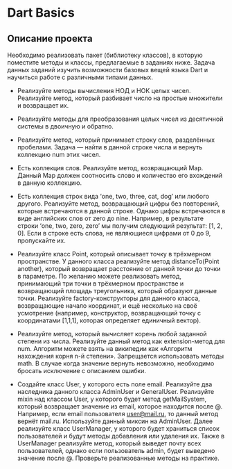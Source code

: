 # Dart Basics

## Описание проекта

Необходимо реализовать пакет (библиотеку классов), в которую поместите методы и классы, предлагаемые в заданиях ниже.
Задача данных заданий изучить возможности базовых вещей языка Dart и научиться работе с различными типами данных.

- Реализуйте методы вычисления НОД и НОК целых чисел. Реализуйте метод, который разбивает число на простые множители и возвращает их.

- Реализуйте методы для преобразования целых чисел из десятичной системы в двоичную и обратно.

- Реализуйте метод, который принимает строку слов, разделённых пробелами. Задача — найти в данной строке числа и вернуть коллекцию num этих чисел.

- Есть коллекция слов. Реализуйте метод, возвращающий Map. Данный Map должен соотносить слово и количество его вхождений в данную коллекцию.

- Есть коллекция строк вида ‘one, two, three, cat, dog’ или любого другого. Реализуйте метод, возвращающий цифры без повторений, которые встречаются в данной строке. Однако цифры встречаются в виде английских слов от zero до nine. Например, в результате строки ‘one, two, zero, zero’ мы получим следующий результат: [1, 2, 0]. Если в строке есть слова, не являющиеся цифрами от 0 до 9, пропускайте их.

- Реализуйте класс Point, который описывает точку в трёхмерном пространстве. У данного класса реализуйте метод distanceTo(Point another), который возвращает расстояние от данной точки до точки в параметре. По желанию можете реализовать метод, принимающий три точки в трёхмерном пространстве и возвращающий площадь треугольника, который образуют данные точки. Реализуйте factory-конструкторы для данного класса, возвращающие начало координат, и ещё несколько на своё усмотрение (например, конструктор, возвращающий точку с координатами [1,1,1], которая определяет единичный вектор).

- Реализуйте метод, который вычисляет корень любой заданной степени из числа. Реализуйте данный метод как extension-метод для num. Алгоритм можете взять на википедии как «Алгоритм нахождения корня n-й степени». Запрещается использовать методы math. В случае когда значение вернуть невозможно, необходимо бросать исключение с описанием ошибки.

- Создайте класс User, у которого есть поле email. Реализуйте два наследника данного класса AdminUser и GeneralUser. Реализуйте mixin над классом User, у которого будет метод getMailSystem, который возвращает значение из email, которое находится после @. Например, если email пользователя user@mail.ru, то данный метод вернёт mail.ru. Используйте данный миксин на AdminUser. Далее реализуйте класс UserManager<T extends User>, у которого будет храниться список пользователей и будут методы добавления или удаления их. Также в UserManager реализуйте метод, который выведет почту всех пользователей, однако если пользователь admin, будет выведено значение после @. Проверьте реализованные методы на практике.

